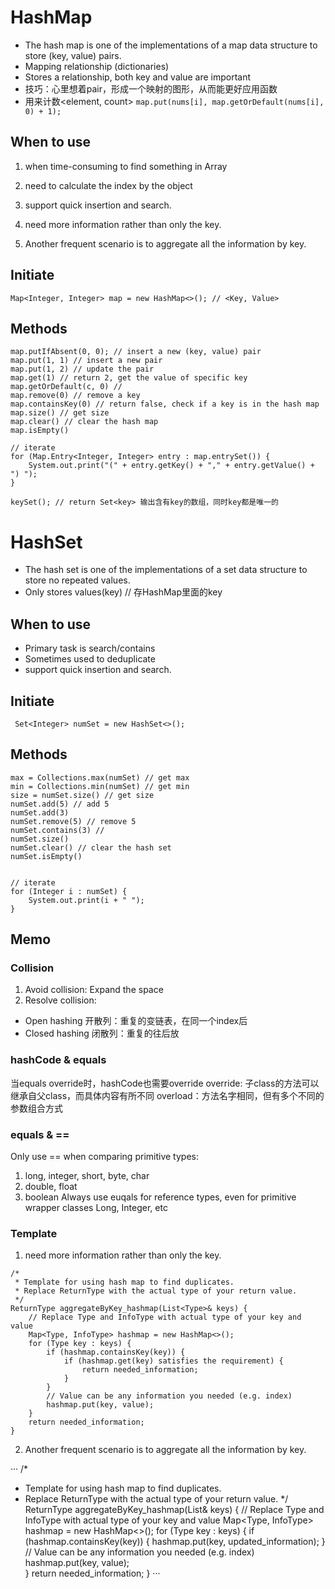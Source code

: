 # HashMap
- The hash map is one of the implementations of a map data structure to store (key, value) pairs.
- Mapping relationship (dictionaries)
- Stores a relationship, both key and value are important
- 技巧：心里想着pair，形成一个映射的图形，从而能更好应用函数
- 用来计数<element, count>
`map.put(nums[i], map.getOrDefault(nums[i], 0) + 1);`

## When to use
1. when time-consuming to find something in Array
2. need to calculate the index by the object
3. support quick insertion and search.

1. need more information rather than only the key.
2. Another frequent scenario is to aggregate all the information by key. 

## Initiate
`Map<Integer, Integer> map = new HashMap<>(); // <Key, Value>`
## Methods
```
map.putIfAbsent(0, 0); // insert a new (key, value) pair
map.put(1, 1) // insert a new pair
map.put(1, 2) // update the pair
map.get(1) // return 2, get the value of specific key
map.getOrDefault(c, 0) //
map.remove(0) // remove a key
map.containsKey(0) // return false, check if a key is in the hash map
map.size() // get size
map.clear() // clear the hash map
map.isEmpty() 

// iterate
for (Map.Entry<Integer, Integer> entry : map.entrySet()) {
    System.out.print("(" + entry.getKey() + "," + entry.getValue() + ") ");
}

keySet(); // return Set<key> 输出含有key的数组，同时key都是唯一的
```

# HashSet
- The hash set is one of the implementations of a set data structure to store no repeated values.
- Only stores values(key) // 存HashMap里面的key

## When to use
- Primary task is search/contains
- Sometimes used to deduplicate
- support quick insertion and search.
## Initiate
` Set<Integer> numSet = new HashSet<>();`
## Methods
```
max = Collections.max(numSet) // get max
min = Collections.min(numSet) // get min
size = numSet.size() // get size
numSet.add(5) // add 5
numSet.add(3)
numSet.remove(5) // remove 5
numSet.contains(3) //
numSet.size() 
numSet.clear() // clear the hash set
numSet.isEmpty()


// iterate
for (Integer i : numSet) {
    System.out.print(i + " ");
}
```


## Memo
### Collision
1. Avoid collision: Expand the space
2. Resolve collision:
- Open hashing 开散列：重复的变链表，在同一个index后
- Closed hashing 闭散列：重复的往后放

### hashCode & equals
当equals override时，hashCode也需要override
override: 子class的方法可以继承自父class，而具体内容有所不同
overload：方法名字相同，但有多个不同的参数组合方式

### equals & ==
Only use == when comparing primitive types:
1. long, integer, short, byte, char
2. double, float
3. boolean
Always use euqals for reference types, even for primitive wrapper classes
Long, Integer, etc

### Template
1. need more information rather than only the key.


```
/*
 * Template for using hash map to find duplicates.
 * Replace ReturnType with the actual type of your return value.
 */
ReturnType aggregateByKey_hashmap(List<Type>& keys) {
    // Replace Type and InfoType with actual type of your key and value
    Map<Type, InfoType> hashmap = new HashMap<>();
    for (Type key : keys) {
        if (hashmap.containsKey(key)) {
            if (hashmap.get(key) satisfies the requirement) {
                return needed_information;
            }
        }
        // Value can be any information you needed (e.g. index)
        hashmap.put(key, value);    
    }
    return needed_information;
}
```
2. Another frequent scenario is to aggregate all the information by key. 

···
/*
 * Template for using hash map to find duplicates.
 * Replace ReturnType with the actual type of your return value.
 */
ReturnType aggregateByKey_hashmap(List<Type>& keys) {
    // Replace Type and InfoType with actual type of your key and value
    Map<Type, InfoType> hashmap = new HashMap<>();
    for (Type key : keys) {
        if (hashmap.containsKey(key)) {
            hashmap.put(key, updated_information);
        }
        // Value can be any information you needed (e.g. index)
        hashmap.put(key, value);    
    }
    return needed_information;
}
···